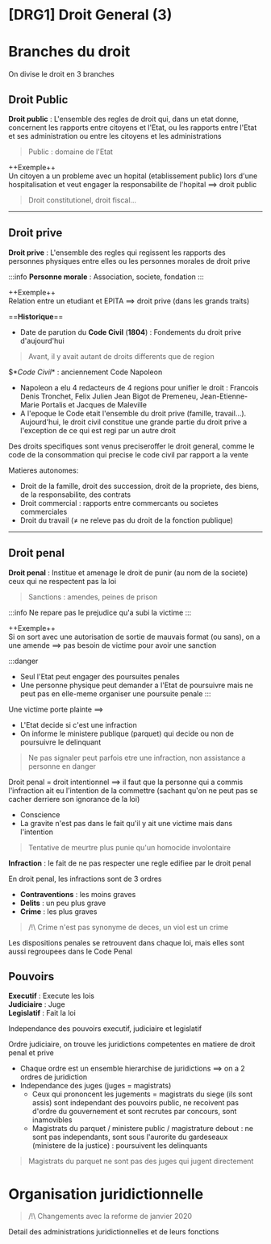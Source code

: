 [DRG1] Droit General (3)
===

# Branches du droit
On divise le droit en 3 branches

## Droit Public
**Droit public** : L'ensemble des regles de droit qui, dans un etat donne, concernent les rapports entre citoyens et l'Etat, ou les rapports entre l'Etat et ses administration ou entre les citoyens et les administrations  
> Public : domaine de l'Etat

++Exemple++  
Un citoyen a un probleme avec un hopital (etablissement public) lors d'une hospitalisation et veut engager la responsabilite de l'hopital $\implies$ droit public

> Droit constitutionel, droit fiscal...

---
## Droit prive
**Droit prive** : L'ensemble des regles qui regissent les rapports des personnes physiques entre elles ou les personnes morales de droit prive  

:::info
**Personne morale** : Association, societe, fondation
:::

++Exemple++  
Relation entre un etudiant et EPITA $\implies$ droit prive (dans les grands traits)


==**Historique**==


- Date de parution du **Code Civil** (**1804**) : Fondements du droit prive d'aujourd'hui

> Avant, il y avait autant de droits differents que de region  

$\**Code Civil** : anciennement Code Napoleon
- Napoleon a elu 4 redacteurs de 4 regions pour unifier le droit : Francois Denis Tronchet, Felix Julien Jean Bigot de Premeneu, Jean-Etienne-Marie Portalis et Jacques de Maleville  
- A l'epoque le Code etait l'ensemble du droit prive (famille, travail...). Aujourd'hui, le droit civil constitue une grande partie du droit prive a l'exception de ce qui est regi par un autre droit

Des droits specifiques sont venus preciseroffer le droit general, comme le code de la consommation qui precise le code civil par rapport a la vente


Matieres autonomes:
- Droit de la famille, droit des succession, droit de la propriete, des biens, de la responsabilite, des contrats
- Droit commercial : rapports entre commercants ou societes commerciales
- Droit du travail ($\neq$ ne releve pas du droit de la fonction publique)


---------------

## Droit penal
**Droit penal** : Institue et amenage le droit de punir (au nom de la societe) ceux qui ne respectent pas la loi
> Sanctions : amendes, peines de prison

:::info
Ne repare pas le prejudice qu'a subi la victime
:::

++Exemple++  
Si on sort avec une autorisation de sortie de mauvais format (ou sans), on a une amende $\implies$ pas besoin de victime pour avoir une sanction

:::danger
- Seul l'Etat peut engager des poursuites penales  
- Une personne physique peut demander a l'Etat de poursuivre mais ne peut pas en elle-meme organiser une poursuite penale
:::

Une victime porte plainte $\implies$ 
- L'Etat decide si c'est une infraction
- On informe le ministere publique (parquet) qui decide ou non de poursuivre le delinquant

> Ne pas signaler peut parfois etre une infraction, non assistance a personne en danger

Droit penal = droit intentionnel $\implies$ il faut que la personne qui a commis l'infraction ait eu l'intention de la commettre (sachant qu'on ne peut pas se cacher derriere son ignorance de la loi)

- Conscience
- La gravite n'est pas dans le fait qu'il y ait une victime mais dans l'intention
> Tentative de meurtre plus punie qu'un homocide involontaire

**Infraction** : le fait de ne pas respecter une regle edifiee par le droit penal

En droit penal, les infractions sont de 3 ordres
- **Contraventions** : les moins graves
- **Delits** : un peu plus grave
- **Crime** : les plus graves

> /!\ Crime n'est pas synonyme de deces, un viol est un crime

Les dispositions penales se retrouvent dans chaque loi, mais elles sont aussi regroupees dans le Code Penal

## Pouvoirs 

**Executif** : Execute les lois  
**Judiciaire** : Juge  
**Legislatif** : Fait la loi

Independance des pouvoirs executif, judiciaire et legislatif

Ordre judiciaire, on trouve les juridictions competentes en matiere de droit penal et prive

- Chaque ordre est un ensemble hierarchise de juridictions $\implies$ on a 2 ordres de juridiction
- Independance des juges (juges = magistrats)
	- Ceux qui prononcent les jugements = magistrats du siege (ils sont assis) sont independant des pouvoirs public, ne recoivent pas d'ordre du gouvernement et sont recrutes par concours, sont inamovibles 
	- Magistrats du parquet / ministere public / magistrature debout : ne sont pas independants, sont sous l'aurorite du gardeseaux (ministere de la justice) : poursuivent les delinquants 

> Magistrats du parquet ne sont pas des juges qui jugent directement

# Organisation juridictionnelle

> /!\ Changements avec la reforme de janvier 2020

Detail des administrations juridictionnelles et de leurs fonctions

